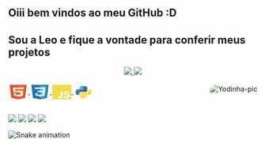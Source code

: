 ## Oiii bem vindos ao meu GitHub :D
## Sou a Leo e fique a vontade para conferir meus projetos
<div align="center">
  <a href="https://github.com/Leodominoni">
  <img height="180em" src="https://github-readme-stats.vercel.app/api?username=Leodominoni&show_icons=true&theme=tokyonight&include_all_commits=true&count_private=true"/>
  <img height="180em" src="https://github-readme-stats.vercel.app/api/top-langs/?username=Leodominoni&layout=compact&langs_count=7&theme=tokyonight"/>
</div>
<div style="display: inline_block"><br>
  <img align="center" alt="Leo-HTML" height="30" width="40" src="https://raw.githubusercontent.com/devicons/devicon/master/icons/html5/html5-original.svg">
  <img align="center" alt="Leo-CSS" height="30" width="40" src="https://raw.githubusercontent.com/devicons/devicon/master/icons/css3/css3-original.svg">
  <img align="center" alt="Leo-Js" height="30" width="40" src="https://raw.githubusercontent.com/devicons/devicon/master/icons/javascript/javascript-plain.svg">
  <img align="center" alt="Leo-Python" height="30" width="40" src="https://raw.githubusercontent.com/devicons/devicon/master/icons/python/python-original.svg">

  <img align="right" alt="Yodinha-pic" height="150" style="border-radius:10px;" src="https://i.pinimg.com/originals/eb/3b/d8/eb3bd8575ba83100c6bb117b78501e8f.gif">
</div>
  
  ##
 
<div> 

  <a href="https://www.instagram.com/leo.dominoni" target="_blank"><img src="https://img.shields.io/badge/-Instagram-%23E4405F?style=for-the-badge&logo=instagram&logoColor=white" target="_blank"></a>
  <a href = "mailto:ldominoni@gmail.com"><img src="https://img.shields.io/badge/-Gmail-%23333?style=for-the-badge&logo=gmail&logoColor=white" target="_blank"></a>
  <a href="https://www.linkedin.com/in/leonor-dominoni-43a07b106" target="_blank"><img src="https://img.shields.io/badge/-LinkedIn-%230077B5?style=for-the-badge&logo=linkedin&logoColor=white" target="_blank"></a>
  <a href="https://api.whatsapp.com/send?phone=5547989034950" target="_blank"><img src="https://img.shields.io/badge/WhatsApp-25D366?style=for-the-badge&logo=whatsapp&logoColor=white" target="_blank"></a>
 
  ![Snake animation](https://github.com/Leodominoni/Leodominoni/blob/output/github-contribution-grid-snake.svg)
 
</div>
